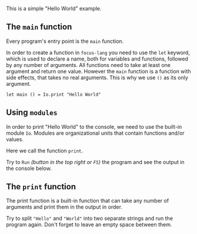 
This is a simple "Hello World" example.

## The `main` function

Every program's entry point is the `main` function.

In order to create a function in `focus-lang` you need to use the `let` keyword, which is used to declare a name, both for variables
and functions, followed by any number of arguments. All functions need to take at least one argument and return one value. However the `main`
function is a function with side effects, that takes no real arguments. This is why we use `()` as its only argument.

```focus
let main () = Io.print "Hello World"
```

## Using `modules`

In order to print "Hello World" to the console, we need to use the built-in module `Io`. Modules are organizational units that contain functions and/or values.

Here we call the function `print`.

Try to `Run` *(button in the top right or `F5`)* the program and see the output in the console below.

## The `print` function

The print function is a built-in function that can take any number of arguments and print them in the output in order.


Try to split `"Hello"` and `"World"` into two separate strings and run the program again. Don't forget to leave an empty space between them.